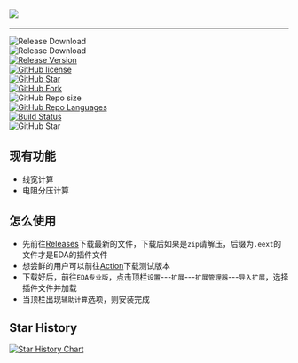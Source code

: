 ## ![](https://socialify.git.ci/xiaowine/easyeda-pro-pcb-calculation-tools/image?description=1&descriptionEditable=%e5%98%89%e7%ab%8b%e5%88%9bEDA+PCB+%e8%be%85%e5%8a%a9%e8%ae%a1%e7%ae%97%e6%8f%92%e4%bb%b6&language=1&name=1&owner=1&theme=Auto)

---

![Release Download](https://img.shields.io/github/downloads/xiaowine/LCEDA_Assisted_Computing_Plugin/total?style=flat-square)  
![Release Download](https://img.shields.io/github/downloads/xiaowine/LCEDA_Assisted_Computing_Plugin/total?style=flat-square)  
[![Release Version](https://img.shields.io/github/v/release/xiaowine/LCEDA_Assisted_Computing_Plugin?style=flat-square)](https://github.com/xiaowine/LCEDA_Assisted_Computing_Plugin/releases/latest)  
[![GitHub license](https://img.shields.io/github/license/xiaowine/LCEDA_Assisted_Computing_Plugin?style=flat-square)](https://github.com/xiaowine/LCEDA_Assisted_Computing_Plugin/LICENSE)  
[![GitHub Star](https://img.shields.io/github/stars/xiaowine/LCEDA_Assisted_Computing_Plugin?style=flat-square)](https://github.com/xiaowine/LCEDA_Assisted_Computing_Plugin/stargazers)  
[![GitHub Fork](https://img.shields.io/github/forks/xiaowine/LCEDA_Assisted_Computing_Plugin?style=flat-square)](https://github.com/xiaowine/LCEDA_Assisted_Computing_Plugin/network/members)  
![GitHub Repo size](https://img.shields.io/github/repo-size/xiaowine/LCEDA_Assisted_Computing_Plugin?style=flat-square&color=3cb371)  
[![GitHub Repo Languages](https://img.shields.io/github/languages/top/xiaowine/LCEDA_Assisted_Computing_Plugin?style=flat-square)](https://github.com/xiaowine/LCEDA_Assisted_Computing_Plugin/search?l=koltin)  
[![Build Status](https://img.shields.io/endpoint.svg?url=https%3A%2F%2Factions-badge.atrox.dev%2F577fkj%2FStatusBarLyric%2Fbadge%3Fref%3Dmain&style=flat)](https://actions-badge.atrox.dev/xiaowine/LCEDA_Assisted_Computing_Plugin/goto?ref=main)  
![GitHub Star](https://img.shields.io/github/stars/xiaowine/LCEDA_Assisted_Computing_Plugin.svg?style=social)

## 现有功能

- 线宽计算
- 电阻分压计算

## 怎么使用

- 先前往[Releases](https://github.com/xiaowine/easyeda-pro-pcb-calculation-tools/releases)下载最新的文件，下载后如果是`zip`请解压，后缀为`.eext`的文件才是EDA的插件文件
- 想尝鲜的用户可以前往[Action](https://github.com/xiaowine/easyeda-pro-pcb-calculation-tools/actions)下载测试版本
- 下载好后，前往`EDA专业版`，点击顶栏`设置`---`扩展`---`扩展管理器`---`导入扩展`，选择插件文件并加载
- 当顶栏出现`辅助计算`选项，则安装完成

## Star History

[![Star History Chart](https://api.star-history.com/svg?repos=xiaowine/LCEDA_Assisted_Computing_Plugin&type=Timeline)](https://star-history.com/#xiaowine/LCEDA_Assisted_Computing_Plugin&Timeline)
